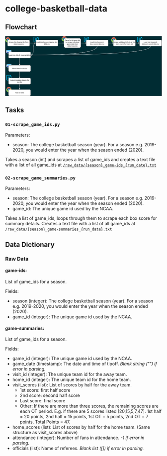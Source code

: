 # college-basketball-data

## Flowchart 
![alt text](readme_flowchart.png "Data Flowchart")

## Tasks

### `01-scrape_game_ids.py`
Parameters:
* season: The college basketball season (year). For a season e.g. 2019-2020, you would enter the year when the season ended (2020).

Takes a season (int) and scrapes a list of game_ids and creates a text file with a list of all game_ids at [`/raw_data/{season}_game-ids_{run_date}.txt`](/raw_data)

### `02-scrape_game_summaries.py`
Parameters:
* season: The college basketball season (year). For a season e.g. 2019-2020, you would enter the year when the season ended (2020).
* game_id: The unique game id used by the NCAA.

Takes a list of game_ids, loops through them to scrape each box score for summary details. Creates a text file with a list of all game_ids at [`/raw_data/{season}_game-summaries_{run_date}.txt`](/raw_data)

## Data Dictionary

### Raw Data

#### game-ids: 
List of game_ids for a season.

Fields:
* season (integer): The college basketball season (year). For a season e.g. 2019-2020, you would enter the year when the season ended (2020).
* game_id (integer): The unique game id used by the NCAA.

#### game-summaries: 
List of game_ids for a season.

Fields:
* game_id (integer): The unique game id used by the NCAA.
* game_date (timestamp): The date and time of tipoff. *Blank string ("") if error in parsing.*
* visit_id (integer): The unique team id for the away team. 
* home_id (integer): The unique team id for the home team.
* visit_scores (list): List of scores by half for the away team. 
    * 1st score: first half score
    * 2nd score: second half score
    * Last score: final score
    * Other: If there are more than three scores, the remaining scores are each OT period. E.g. if there are 5 scores listed [20,15,5,7,47]. 1st half = 20 points, 2nd half = 15 points, 1st OT = 5 points, 2nd OT = 7 points, Total Points = 47.
* home_scores (list): List of scores by half for the home team. (Same structure as visit_scores above)
* attendance (integer): Number of fans in attendance. *-1 if error in parsing.*
* officials (list): Name of referees. *Blank list ([]) if error in parsing.*